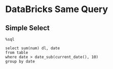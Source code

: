# DataBricks Same Query
## Simple Select
```
%sql

select sum(num) dl, date
from table
where date > date_sub(current_date(), 10) 
group by date
```

